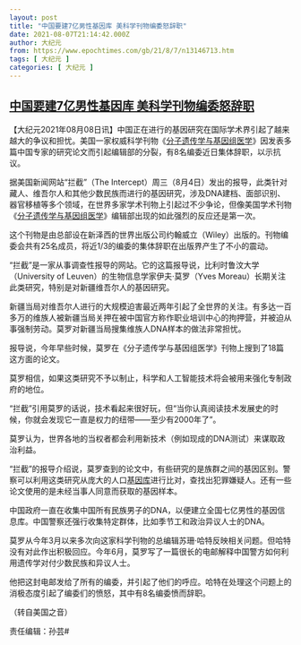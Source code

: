```yaml
---
layout: post
title: "中国要建7亿男性基因库 美科学刊物编委怒辞职"
date: 2021-08-07T21:14:42.000Z
author: 大纪元
from: https://www.epochtimes.com/gb/21/8/7/n13146713.htm
tags: [ 大纪元 ]
categories: [ 大纪元 ]
---
```

<!--1628370882000-->
[中国要建7亿男性基因库 美科学刊物编委怒辞职](https://www.epochtimes.com/gb/21/8/7/n13146713.htm)
------

<div>
<p>【大纪元2021年08月08日讯】中国正在进行的基因研究在国际学术界引起了越来越大的争议和担忧。美国一家权威科学刊物《<a href="https://www.epochtimes.com/gb/tag/%E5%88%86%E5%AD%90%E9%81%97%E4%BC%A0%E5%AD%A6%E4%B8%8E%E5%9F%BA%E5%9B%A0%E7%BB%84%E5%8C%BB%E5%AD%A6.html">分子遗传学与基因组医学</a>》因发表多篇中国专家的研究论文而引起编辑部的分裂，有8名编委近日集体辞职，以示抗议。</p><p>据美国新闻网站“拦截”（The Intercept）周三（8月4日）发出的报导，此类针对藏人、维吾尔人和其他少数民族而进行的基因研究，涉及DNA建档、面部识别、器官移植等多个领域，在世界多家学术刊物上引起过不少争论，但像美国学术刊物《<a href="https://www.epochtimes.com/gb/tag/%E5%88%86%E5%AD%90%E9%81%97%E4%BC%A0%E5%AD%A6%E4%B8%8E%E5%9F%BA%E5%9B%A0%E7%BB%84%E5%8C%BB%E5%AD%A6.html">分子遗传学与基因组医学</a>》编辑部出现的如此强烈的反应还是第一次。</p><p>这个刊物是由总部设在新泽西的世界出版公司约翰威立（Wiley）出版的。刊物编委会共有25名成员，将近1/3的编委的集体辞职在出版界产生了不小的震动。</p><p>“拦截”是一家从事调查性报导的网站。它的这篇报导说，比利时鲁汶大学（University of Leuven）的生物信息学家伊夫‧莫罗（Yves Moreau）长期关注此类研究，特别是对新疆维吾尔人的基因研究。</p><p>新疆当局对维吾尔人进行的大规模迫害最近两年引起了全世界的关注。有多达一百多万的维族人被新疆当局关押在被中国官方称作职业培训中心的拘押营，并被迫从事强制劳动。莫罗对新疆当局搜集维族人DNA样本的做法非常担忧。</p><p>报导说，今年早些时候，莫罗在《分子遗传学与基因组医学》刊物上搜到了18篇这方面的论文。</p><p>莫罗相信，如果这类研究不予以制止，科学和人工智能技术将会被用来强化专制政府的地位。</p><p>“拦截”引用莫罗的话说，技术看起来很好玩，但“当你认真阅读技术发展史的时候，你就会发现它一直是权力的纽带——至少有2000年了”。</p><p>莫罗认为，世界各地的当权者都会利用新技术（例如现成的DNA测试）来谋取政治利益。</p><p>“拦截”的报导介绍说，莫罗查到的论文中，有些研究的是族群之间的基因区别。警察可以利用这类研究从庞大的人口<a href="https://www.epochtimes.com/gb/tag/%E5%9F%BA%E5%9B%A0%E5%BA%93.html">基因库</a>进行比对，查找出犯罪嫌疑人。还有一些论文使用的是未经当事人同意而获取的基因样本。</p><p>中国政府一直在收集中国所有民族男子的DNA，以便建立全国七亿男性的基因信息库。中国警察还强行收集特定群体，比如季节工和政治异议人士的DNA。</p><p>莫罗从今年3月以来多次向这家科学刊物的总编辑苏珊‧哈特反映相关问题。但哈特没有对此作出积极回应。今年6月，莫罗写了一篇很长的电邮解释中国警方如何利用遗传学对付少数民族和异议人士。</p><p>他把这封电邮发给了所有的编委，并引起了他们的呼应。哈特在处理这个问题上的消极态度引起了编委们的愤怒，其中有8名编委愤而辞职。</p><p>（转自美国之音）</p><p>责任编辑：孙芸#</p>
</div>
